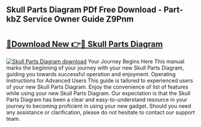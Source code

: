 ## Skull Parts Diagram PDf Free Download - Part-kbZ Service Owner Guide Z9Pnm

# <h2><a href="http://dfrj8a.blite.top/?on=Skull+Parts+Diagram">🔗Download New 👉🔴 Skull Parts Diagram</a></h2>

[![Skull Parts Diagram download](https://i.imgur.com/lujVjoI.png)](http://dfrj8a.blite.top/?on=Skull+Parts+Diagram)
Your Journey Begins Here This manual marks the beginning of your journey with your new Skull Parts Diagram, guiding you towards successful operation and enjoyment. Operating Instructions for Advanced Users This guide is tailored to experienced users of your new Skull Parts Diagram. Enjoy the convenience of list of features while using your new Skull Parts Diagram. Our expectation is that the Skull Parts Diagram has been a clear and easy-to-understand resource in your journey to becoming proficient in using your new gadget. Should you need any assistance or clarification, please do not hesitate to contact our support team.
